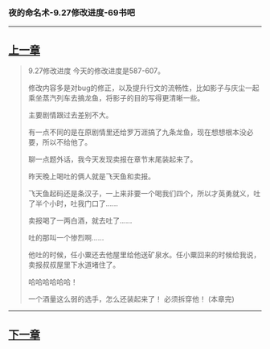### 夜的命名术-9.27修改进度-69书吧

--------
[上一章](./bfd8c5edf24ef14242ebe8448657431c.md)
--------


>
>
>
>9.27修改进度
>今天的修改进度是587-607。
>
>修改内容多是对bug的修正，以及提升行文的流畅性，比如影子与庆尘一起乘坐蒸汽列车去搞龙鱼，将影子的目的写得更清晰一些。
>
>主要剧情跟过去差别不大。
>
>有一点不同的是在原剧情里还给罗万涯搞了九条龙鱼，现在想想根本没必要，所以不给他了。
>
>聊一点题外话，我今天发现卖报在章节末尾装起来了。
>
>昨天晚上喝吐的俩人就是飞天鱼和卖报。
>
>飞天鱼起码还是条汉子，一上来非要一个喝我们四个，所以才英勇就义，吐了半个小时，吐我门口了……
>
>卖报喝了一两白酒，就去吐了……
>
>吐的那叫一个惨烈啊……
>
>他吐的时候，任小粟还去他屋里给他送矿泉水。任小粟回来的时候给我说，卖报叔叔屋里下水道堵住了。
>
>哈哈哈哈哈哈！
>
>一个酒量这么弱的选手，怎么还装起来了！
>必须拆穿他！
>(本章完)
>
>

--------
[下一章](./b157e175d47916749899566dbc9875b7.md)
--------
